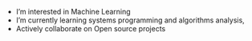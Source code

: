 - I’m interested in Machine Learning
- I’m currently learning systems programming and algorithms analysis,
- Actively collaborate on Open source projects

<!---
LuisMend12/LuisMend12 is a ✨ special ✨ repository because its `README.md` (this file) appears on your GitHub profile.
You can click the Preview link to take a look at your changes.
--->
